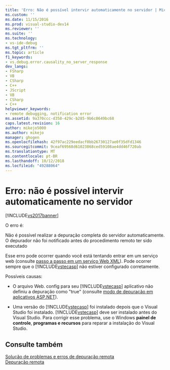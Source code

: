 ```yaml
---
title: 'Erro: Não é possível intervir automaticamente no servidor | Microsoft Docs'
ms.custom: ''
ms.date: 11/15/2016
ms.prod: visual-studio-dev14
ms.reviewer: ''
ms.suite: ''
ms.technology:
- vs-ide-debug
ms.tgt_pltfrm: ''
ms.topic: article
f1_keywords:
- vs.debug.error.causality_no_server_response
dev_langs:
- FSharp
- VB
- CSharp
- C++
- JScript
- VB
- CSharp
- C++
helpviewer_keywords:
- remote debugging, notification error
ms.assetid: 9a370ccc-d358-429c-b285-9b6c0649bc68
caps.latest.revision: 16
author: mikejo5000
ms.author: mikejo
manager: ghogen
ms.openlocfilehash: 42f97ac229eedacf0bb26730127ae0f35dfd1346
ms.sourcegitcommit: 9ceaf69568d61023868ced59108ae4dd46f720ab
ms.translationtype: MT
ms.contentlocale: pt-BR
ms.lasthandoff: 10/12/2018
ms.locfileid: "49288064"
---
```

# <a name="error-unable-to-automatically-step-into-the-server"></a>Erro: não é possível intervir automaticamente no servidor
[!INCLUDE[vs2017banner](../includes/vs2017banner.md)]

O erro é:  
  
 Não é possível realizar a depuração completa do servidor automaticamente. O depurador não foi notificado antes do procedimento remoto ter sido executado  
  
 Esse erro pode ocorrer quando você está tentando entrar em um serviço web (consulte [passo a passo em um serviço Web XML](http://msdn.microsoft.com/en-us/8e67de38-bf5f-41cc-a457-1b88ce63d764)). Pode ocorrer sempre que o [!INCLUDE[vstecasp](../includes/vstecasp-md.md)] não estiver configurado corretamente.  
  
 Possíveis causas:  
  
-   O arquivo Web. config para seu [!INCLUDE[vstecasp](../includes/vstecasp-md.md)] aplicativo não definiu a depuração como "true" (consulte [modo de depuração em aplicativos ASP.NET](../debugger/how-to-enable-debugging-for-aspnet-applications.md)).  
  
-   Uma versão do [!INCLUDE[vstecasp](../includes/vstecasp-md.md)] foi instalado depois que o Visual Studio foi instalado. [!INCLUDE[vstecasp](../includes/vstecasp-md.md)] deve ser instalado antes do Visual Studio. Para corrigir esse problema, use o Windows **painel de controle**, **programas e recursos** para reparar a instalação do Visual Studio.  
  
## <a name="see-also"></a>Consulte também  
 [Solução de problemas e erros de depuração remota](../debugger/remote-debugging-errors-and-troubleshooting.md)   
 [Depuração remota](../debugger/remote-debugging.md)



